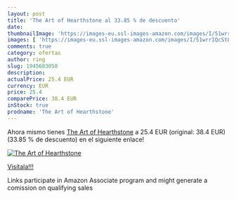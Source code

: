 ```yaml
---
layout: post
title: 'The Art of Hearthstone al 33.85 % de descuento'
date: 
thumbnailImage: 'https://images-eu.ssl-images-amazon.com/images/I/51wrrIQcStL._SL200_.jpg'
images: [ 'https://images-eu.ssl-images-amazon.com/images/I/51wrrIQcStL._SL200_.jpg' ]
comments: true
category: ofertas
author: ring
slug: 1945683058
description:
actualPrice: 25.4 EUR
currency: EUR
price: 25.4
comparePrice: 38.4 EUR
inStock: true
prodname: 'The Art of Hearthstone'
---
```


Ahora mismo tienes [The Art of Hearthstone](https://www.amazon.es/dp/1945683058/?tag=tolees-21) a 25.4 EUR (original: 38.4 EUR) (33.85 %  de descuento) en el siguiente enlace!

[![The Art of Hearthstone](https://images-eu.ssl-images-amazon.com/images/I/51wrrIQcStL._SL200_.jpg)](https://www.amazon.es/dp/1945683058/?tag=tolees-21)

[Visítala!!!](https://www.amazon.es/dp/1945683058/?tag=tolees-21)

Links participate in Amazon Associate program and might generate a comission on qualifying sales
